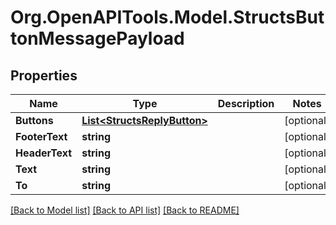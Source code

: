 
# Org.OpenAPITools.Model.StructsButtonMessagePayload

## Properties

Name | Type | Description | Notes
------------ | ------------- | ------------- | -------------
**Buttons** | [**List&lt;StructsReplyButton&gt;**](StructsReplyButton.md) |  | [optional] 
**FooterText** | **string** |  | [optional] 
**HeaderText** | **string** |  | [optional] 
**Text** | **string** |  | [optional] 
**To** | **string** |  | [optional] 

[[Back to Model list]](../README.md#documentation-for-models)
[[Back to API list]](../README.md#documentation-for-api-endpoints)
[[Back to README]](../README.md)

